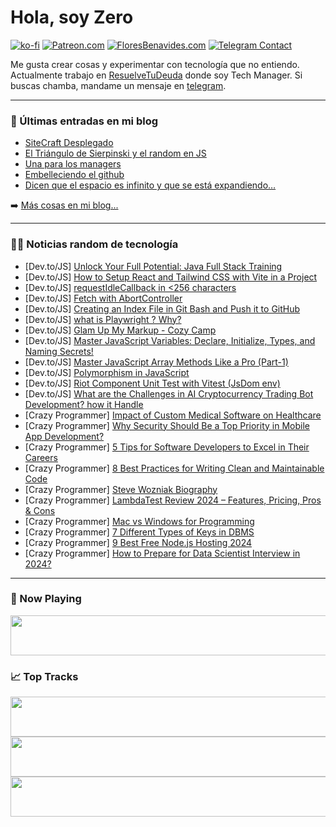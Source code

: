 # Hola, soy Zero

[![ko-fi](https://ko-fi.com/img/githubbutton_sm.svg)](https://ko-fi.com/J3J4N0LUK)
[![Patreon.com](https://img.shields.io/endpoint.svg?url=https%3A%2F%2Fshieldsio-patreon.vercel.app%2Fapi%3Fusername%3Dzerodragon%26type%3Dpatrons&style=for-the-badge)](https://patreon.com/zerodragon)
[![FloresBenavides.com](https://img.shields.io/website?down_message=oops&label=MiBlog&style=for-the-badge&up_message=online&url=https%3A%2F%2Ffloresbenavides.com)](https://floresbenavides.com)
[![Telegram Contact](https://img.shields.io/badge/escr%C3%ADbeme-ZeroDragon-%2326A5E4?style=for-the-badge&logo=telegram)](https://t.me/zerodragon)

Me gusta crear cosas y experimentar con tecnología que no entiendo.
Actualmente trabajo en [ResuelveTuDeuda](http://github.com/resuelve) donde soy Tech Manager.
Si buscas chamba, mandame un mensaje en [telegram](https://t.me/zerodragon).

---

### 📕 Últimas entradas en mi blog
<!-- BLOG-POST-LIST:START -->
- [SiteCraft Desplegado](https://floresbenavides.com/sitecraft-desplegado/)
- [El Triángulo de Sierpinski y el random en JS](https://floresbenavides.com/el-triangulo-de-sierpinski-y-el-random-en-js/)
- [Una para los managers](https://floresbenavides.com/una-para-los-managers/)
- [Embelleciendo el github](https://floresbenavides.com/embelleciendo-el-github/)
- [Dicen que el espacio es infinito y que se está expandiendo…](https://floresbenavides.com/dicen-que-el-espacio-es-infinito-y-que-se-esta-expandiendo/)
<!-- BLOG-POST-LIST:END -->

➡️ [Más cosas en mi blog...](https://floresbenavides.com)

---

### 👨‍💻 Noticias random de tecnología
<!-- TECH-POSTS:START -->
- [Dev.to/JS] [Unlock Your Full Potential: Java Full Stack Training](https://dev.to/ppaannkkaajj9927/unlock-your-full-potential-java-full-stack-training-3445)
- [Dev.to/JS] [How to Setup React and Tailwind CSS with Vite in a Project](https://dev.to/04anilr/how-to-setup-react-and-tailwind-css-with-vite-in-a-project-41pc)
- [Dev.to/JS] [requestIdleCallback in &lt;256 characters](https://dev.to/miketalbot/requestidlecallback-in-256-characters-2f7b)
- [Dev.to/JS] [Fetch with AbortController](https://dev.to/madsstoumann/fetch-with-abortcontroller-4ph2)
- [Dev.to/JS] [Creating an Index File in Git Bash and Push it to GitHub](https://dev.to/thereal_bezali/creating-an-index-file-in-git-bash-and-push-it-to-github-244c)
- [Dev.to/JS] [what is Playwright ? Why?](https://dev.to/magi-magificient/what-is-playwright-why-24dd)
- [Dev.to/JS] [Glam Up My Markup - Cozy Camp](https://dev.to/rodrigoantunes/glam-up-my-markup-cozy-camp-149k)
- [Dev.to/JS] [Master JavaScript Variables: Declare, Initialize, Types, and Naming Secrets!](https://dev.to/sidramaqbool/master-javascript-variables-declare-initialize-types-and-naming-secrets-4lnf)
- [Dev.to/JS] [Master JavaScript Array Methods Like a Pro &lpar;Part-1&rpar;](https://dev.to/webdev-mohdamir/master-javascript-array-methods-like-a-pro-part-1-1f3j)
- [Dev.to/JS] [Polymorphism in JavaScript](https://dev.to/nameismani/polymorphism-in-javascript-17p3)
- [Dev.to/JS] [Riot Component Unit Test with Vitest &lpar;JsDom env&rpar;](https://dev.to/steeve/riot-component-unit-test-with-vitest-jsdom-env-182l)
- [Dev.to/JS] [What are the Challenges in AI Cryptocurrency Trading Bot Development? how it Handle](https://dev.to/rick_grimes/what-are-the-challenges-in-ai-cryptocurrency-trading-bot-development-how-it-handle-25h1)
- [Crazy Programmer] [Impact of Custom Medical Software on Healthcare](https://www.thecrazyprogrammer.com/2024/02/impact-of-custom-medical-software-on-healthcare.html)
- [Crazy Programmer] [Why Security Should Be a Top Priority in Mobile App Development?](https://www.thecrazyprogrammer.com/2024/01/why-security-should-be-a-top-priority-in-mobile-app-development.html)
- [Crazy Programmer] [5 Tips for Software Developers to Excel in Their Careers](https://www.thecrazyprogrammer.com/2024/01/tips-for-software-developers-to-excel-in-their-careers.html)
- [Crazy Programmer] [8 Best Practices for Writing Clean and Maintainable Code](https://www.thecrazyprogrammer.com/2024/01/best-practices-for-writing-clean-and-maintainable-code.html)
- [Crazy Programmer] [Steve Wozniak Biography](https://www.thecrazyprogrammer.com/2024/01/steve-wozniak-biography.html)
- [Crazy Programmer] [LambdaTest Review 2024 – Features, Pricing, Pros &amp; Cons](https://www.thecrazyprogrammer.com/2023/11/lambdatest-review.html)
- [Crazy Programmer] [Mac vs Windows for Programming](https://www.thecrazyprogrammer.com/2023/11/mac-vs-windows-for-programming.html)
- [Crazy Programmer] [7 Different Types of Keys in DBMS](https://www.thecrazyprogrammer.com/2023/10/types-of-keys-in-dbms.html)
- [Crazy Programmer] [9 Best Free Node.js Hosting 2024](https://www.thecrazyprogrammer.com/2023/09/free-node-js-hosting.html)
- [Crazy Programmer] [How to Prepare for Data Scientist Interview in 2024?](https://www.thecrazyprogrammer.com/2023/09/how-to-prepare-for-data-scientist-interview.html)<!-- TECH-POSTS:END -->

---

### 🎵 Now Playing
<a href="https://spotify-now-playing-dun.vercel.app/now-playing?open"><img src="https://spotify-now-playing-dun.vercel.app/now-playing" width="540" height="64"></a>

### 📈 Top Tracks
<a href="https://spotify-now-playing-dun.vercel.app/top-tracks?i=1&open"><img src="https://spotify-now-playing-dun.vercel.app/top-tracks?i=1" width="540" height="64"></a>
<a href="https://spotify-now-playing-dun.vercel.app/top-tracks?i=2&open"><img src="https://spotify-now-playing-dun.vercel.app/top-tracks?i=2" width="540" height="64"></a>
<a href="https://spotify-now-playing-dun.vercel.app/top-tracks?i=3&open"><img src="https://spotify-now-playing-dun.vercel.app/top-tracks?i=3" width="540" height="64"></a>
